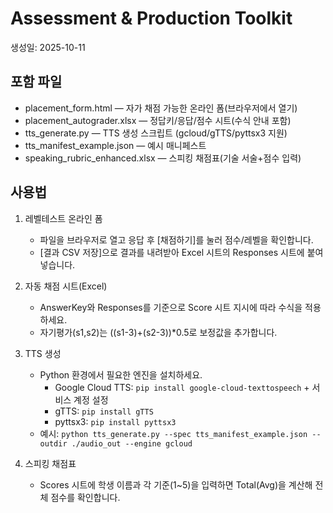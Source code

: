 # Assessment & Production Toolkit
생성일: 2025-10-11

## 포함 파일
- placement_form.html — 자가 채점 가능한 온라인 폼(브라우저에서 열기)
- placement_autograder.xlsx — 정답키/응답/점수 시트(수식 안내 포함)
- tts_generate.py — TTS 생성 스크립트 (gcloud/gTTS/pyttsx3 지원)
- tts_manifest_example.json — 예시 매니페스트
- speaking_rubric_enhanced.xlsx — 스피킹 채점표(기술 서술+점수 입력)

## 사용법
1) 레벨테스트 온라인 폼
   - 파일을 브라우저로 열고 응답 후 [채점하기]를 눌러 점수/레벨을 확인합니다.
   - [결과 CSV 저장]으로 결과를 내려받아 Excel 시트의 Responses 시트에 붙여넣습니다.

2) 자동 채점 시트(Excel)
   - AnswerKey와 Responses를 기준으로 Score 시트 지시에 따라 수식을 적용하세요.
   - 자기평가(s1,s2)는 ((s1-3)+(s2-3))*0.5로 보정값을 추가합니다.

3) TTS 생성
   - Python 환경에서 필요한 엔진을 설치하세요.
     * Google Cloud TTS: `pip install google-cloud-texttospeech` + 서비스 계정 설정
     * gTTS: `pip install gTTS`
     * pyttsx3: `pip install pyttsx3`
   - 예시: `python tts_generate.py --spec tts_manifest_example.json --outdir ./audio_out --engine gcloud`

4) 스피킹 채점표
   - Scores 시트에 학생 이름과 각 기준(1~5)을 입력하면 Total(Avg)을 계산해 전체 점수를 확인합니다.
